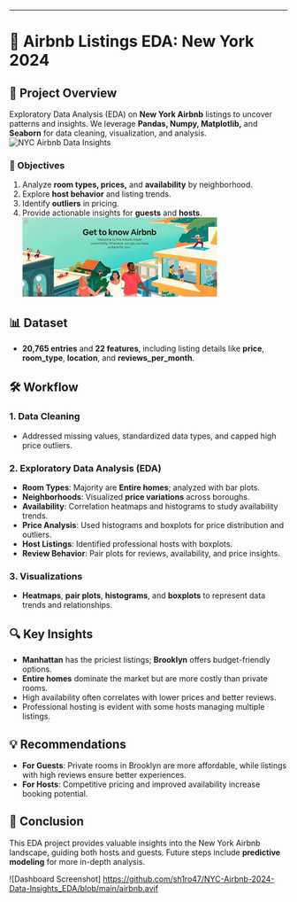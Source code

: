---

# 🗽 Airbnb Listings EDA: New York 2024

## 🚀 Project Overview

Exploratory Data Analysis (EDA) on **New York Airbnb** listings to uncover patterns and insights. We leverage **Pandas, Numpy, Matplotlib,** and **Seaborn** for data cleaning, visualization, and analysis.
![NYC Airbnb Data Insights](https://raw.githubusercontent.com/sh1ro47/NYC-Airbnb-2024-Data-Insights_EDA/refs/heads/main/airbnb.avif)

### 🎯 Objectives

1. Analyze **room types, prices,** and **availability** by neighborhood.
2. Explore **host behavior** and listing trends.
3. Identify **outliers** in pricing.
4. Provide actionable insights for **guests** and **hosts**.
![Dashboard Screenshot](https://github.com/sh1ro47/NYC-Airbnb-2024-Data-Insights_EDA/blob/main/images.jpeg)
## 📊 Dataset

- **20,765 entries** and **22 features**, including listing details like **price**, **room_type**, **location**, and **reviews_per_month**.

## 🛠️ Workflow

### 1. Data Cleaning

- Addressed missing values, standardized data types, and capped high price outliers.

### 2. Exploratory Data Analysis (EDA)

- **Room Types**: Majority are **Entire homes**; analyzed with bar plots.
- **Neighborhoods**: Visualized **price variations** across boroughs.
- **Availability**: Correlation heatmaps and histograms to study availability trends.
- **Price Analysis**: Used histograms and boxplots for price distribution and outliers.
- **Host Listings**: Identified professional hosts with boxplots.
- **Review Behavior**: Pair plots for reviews, availability, and price insights.

### 3. Visualizations

- **Heatmaps**, **pair plots**, **histograms**, and **boxplots** to represent data trends and relationships.

## 🔍 Key Insights

- **Manhattan** has the priciest listings; **Brooklyn** offers budget-friendly options.
- **Entire homes** dominate the market but are more costly than private rooms.
- High availability often correlates with lower prices and better reviews.
- Professional hosting is evident with some hosts managing multiple listings.

## 💡 Recommendations

- **For Guests**: Private rooms in Brooklyn are more affordable, while listings with high reviews ensure better experiences.
- **For Hosts**: Competitive pricing and improved availability increase booking potential.

## 📜 Conclusion

This EDA project provides valuable insights into the New York Airbnb landscape, guiding both hosts and guests. Future steps include **predictive modeling** for more in-depth analysis.


![Dashboard Screenshot] https://github.com/sh1ro47/NYC-Airbnb-2024-Data-Insights_EDA/blob/main/airbnb.avif
